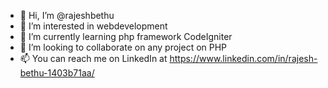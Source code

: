 - 👋 Hi, I’m @rajeshbethu
- 👀 I’m interested in webdevelopment
- 🌱 I’m currently learning php framework CodeIgniter
- 💞️ I’m looking to collaborate on any project on PHP
- 📫 You can reach me on LinkedIn at https://www.linkedin.com/in/rajesh-bethu-1403b71aa/

<!---
rajeshbethu/rajeshbethu is a ✨ special ✨ repository because its `README.md` (this file) appears on your GitHub profile.
You can click the Preview link to take a look at your changes.
--->
